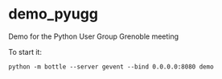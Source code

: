 demo_pyugg
==========

Demo for the Python User Group Grenoble meeting

To start it:

    python -m bottle --server gevent --bind 0.0.0.0:8080 demo
    

